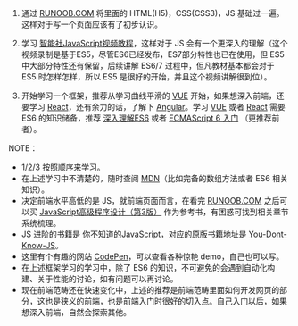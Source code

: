 1. 通过 [RUNOOB.COM](http://www.runoob.com/) 将里面的 HTML(H5)，CSS(CSS3)，JS 基础过一遍。这样对于写一个页面应该有了初步认识。   

2. 学习 [智能社JavaScript视频教程](https://space.bilibili.com/52074149#/channel/detail?cid=7370)，这样对于 JS 会有一个更深入的理解（这个视频录制是基于ES5，尽管ES6已经发布，ES7部分特性也已在使用，但 ES5 中大部分特性还有保留，后续讲解 ES6/7 过程中，但凡教材基本都会对于 ES5 时怎样怎样，所以 ES5 是很好的开始，并且这个视频讲解很到位）。   

3. 开始学习一个框架，推荐从学习曲线平滑的 [VUE](https://cn.vuejs.org/index.html) 开始，如果想深入前端，还要学习 [React](https://reactjs.org/)，还有余力的话，了解下 [Angular](https://angular.io/)。学习 [VUE](https://cn.vuejs.org/index.html) 或者 [React](https://reactjs.org/) 需要 ES6 的知识储备，推荐 [深入理解ES6](https://item.jd.com/12213616.html) 或者 [ECMAScript 6 入门](http://es6.ruanyifeng.com/) （更推荐前者）。   
 
NOTE：
- 1/2/3 按照顺序来学习。  
- 在上述学习中不清楚的，随时查阅 [MDN](https://developer.mozilla.org/zh-CN/#)（比如完备的数组方法或者 ES6 相关知识）。   
- 决定前端水平高低的是 JS，就前端页面而言，在看完 [RUNOOB.COM](http://www.runoob.com/) 之后可以买 [JavaScript高级程序设计（第3版）](https://item.jd.com/10951037.html?dist=jd) 作为参考书，有困惑可找到相关章节系统梳理。   
- JS 进阶的书籍是 [你不知道的JavaScript](https://item.jd.com/22312686270.html)，对应的原版书籍地址是 [You-Dont-Know-JS](https://github.com/getify/You-Dont-Know-JS)。   
- 这里有个有趣的网站 [CodePen](https://codepen.io/)，可以查看各种惊艳 demo，自己也可以写。   
- 在上述框架学习的学习中，除了 ES6 的知识，不可避免的会遇到自动化构建、关于性能的讨论，如有问题可以再讨论。   
- 现在前端范畴还在快速变化中，上述的推荐是前端范畴里面如何开发网页的部分，这也是狭义的前端，也是前端入门时很好的切入点。自己入门以后，如果想深入前端，自然会探索其他。      
